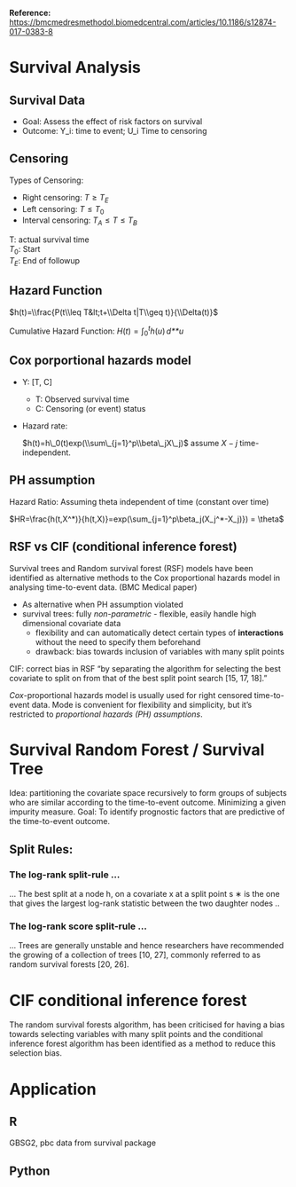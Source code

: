 **Reference:**
<https://bmcmedresmethodol.biomedcentral.com/articles/10.1186/s12874-017-0383-8>

# Survival Analysis

## Survival Data

-   Goal: Assess the effect of risk factors on survival
-   Outcome: Y\_i: time to event; U\_i Time to censoring

## Censoring

Types of Censoring:

-   Right censoring: *T* ≥ *T*<sub>*E*</sub>
-   Left censoring: *T* ≤ *T*<sub>0</sub>
-   Interval censoring: *T*<sub>*A*</sub> ≤ *T* ≤ *T*<sub>*B*</sub>

T: actual survival time  
*T*<sub>0</sub>: Start  
*T*<sub>*E*</sub>: End of followup

## Hazard Function

$h(t)=\\frac{P(t\\leq T&lt;t+\\Delta t|T\\geq t)}{\\Delta(t)}$

Cumulative Hazard Function:
*H*(*t*) = ∫<sub>0</sub><sup>*t*</sup>*h*(*u*) *d**u*

## Cox porportional hazards model

-   Y: \[T, C\]

    -   T: Observed survival time
    -   C: Censoring (or event) status

-   Hazard rate:

    $h(t)=h\_0(t)exp(\\sum\_{j=1}^p\\beta\_jX\_j)$ assume *X* − *j*
    time-independent.

## PH assumption

Hazard Ratio: Assuming theta independent of time (constant over time)

$HR=\\frac{h(t,X^\*)}{h(t,X)}=exp(\\sum\_{j=1}^p\\beta\_j(X\_j^\*-X\_j)}) = \\theta$

## RSF vs CIF (conditional inference forest)

Survival trees and Random survival forest (RSF) models have been
identified as alternative methods to the Cox proportional hazards model
in analysing time-to-event data. (BMC Medical paper)

-   As alternative when PH assumption violated
-   survival trees: fully *non-parametric* - flexible, easily handle
    high dimensional covariate data
    -   flexibility and can automatically detect certain types of
        **interactions** without the need to specify them beforehand
    -   drawback: bias towards inclusion of variables with many split
        points

CIF: correct bias in RSF “by separating the algorithm for selecting the
best covariate to split on from that of the best split point search
\[15, 17, 18\].”

*Cox*-proportional hazards model is usually used for right censored
time-to-event data. Mode is convenient for flexibility and simplicity,
but it’s restricted to *proportional hazards (PH) assumptions*.

# Survival Random Forest / Survival Tree

Idea: partitioning the covariate space recursively to form groups of
subjects who are similar according to the time-to-event outcome.
Minimizing a given impurity measure. Goal: To identify prognostic
factors that are predictive of the time-to-event outcome.

## Split Rules:

### The log-rank split-rule …

… The best split at a node h, on a covariate x at a split point s ∗ is
the one that gives the largest log-rank statistic between the two
daughter nodes ..

### The log-rank score split-rule …

… Trees are generally unstable and hence researchers have recommended
the growing of a collection of trees \[10, 27\], commonly referred to as
random survival forests \[20, 26\].

# CIF conditional inference forest

The random survival forests algorithm, has been criticised for having a
bias towards selecting variables with many split points and the
conditional inference forest algorithm has been identified as a method
to reduce this selection bias.

# Application

## R

GBSG2, pbc data from survival package

## Python
